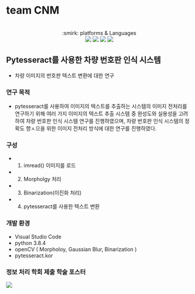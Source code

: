 # team CNM
<br>
<div align="center">
  :smirk: platforms & Languages
</div>
<div align="center"> 
  <img src="https://img.shields.io/badge/Python-3776AB?style=for-the-badge&logo=Python&logoColor=white">
  <img src="https://img.shields.io/badge/opencv-5C3EE8?style=for-the-badge&logo=opencv&logoColor=black">
  <img src="https://img.shields.io/badge/colab-F9AB00?style=for-the-badge&logo=GoogleColab&logoColor=white">
  <img src="https://img.shields.io/badge/github-181717?style=for-the-badge&logo=github&logoColor=white">
</div>

## Pytesseract를 사용한 차량 번호판 인식 시스템
- 차량 이미지의 번호판 텍스트 변환에 대한 연구

### 연구 목적
- pytesseract를 사용하여 이미지의 텍스트를 추출하는 시스템의 이미지 전처리를 연구하기 위해 여러 가지 이미지의 텍스트 추출 시스템 중 완성도와 실용성을 고려하여 차량 번호판 인식 시스템 연구를 진행하였으며, 차량 번호판 인식 시스템의 정확도 향ㅅ으을 위한 이미지 전처리 방식에 대한 연구를 진행하였다.

### 구성

- 1. imread() 이미지를 로드
- 2. Morpholgy 처리
- 3. Binarization(이진화 처리)
- 4. pytesseract를 사용한 텍스트 변환

### 개발 환경
- Visual Studio Code
- python 3.8.4
- openCV ( Morpholoy, Gaussian Blur, Binarization )
- pytesseract.kor

### 정보 처리 학회 제출 학술 포스터

<img src='https://user-images.githubusercontent.com/74848389/236674140-5e11d621-5706-415f-a1a3-525358a5e2cb.png'>
